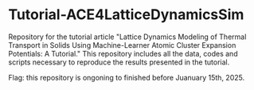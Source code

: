 # Tutorial-ACE4LatticeDynamicsSim

Repository for the tutorial article "Lattice Dynamics Modeling of Thermal Transport in Solids Using Machine-Learner Atomic Cluster Expansion Potentials: A Tutorial." This repository includes all the data, codes and scripts necessary to reproduce the results presented in the tutorial.

Flag: this repository is ongoning to finished before Juanuary 15th, 2025.
